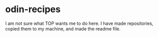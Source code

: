 # odin-recipes
I am not sure what TOP wants me to do here. I have made repositories, copied them to my machine, and made the readme file. 
